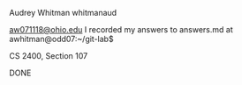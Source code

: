 Audrey Whitman
whitmanaud

aw071118@ohio.edu
I recorded my answers to answers.md at awhitman@odd07:~/git-lab$ 

CS 2400, Section 107

DONE
